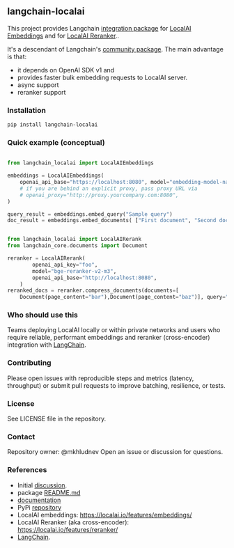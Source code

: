 
## langchain-localai

This project provides Langchain [integration package](https://python.langchain.com/docs/contributing/how_to/integrations/) for [LocalAI Embeddings](https://localai.io/features/embeddings/) and for [LocalAI Reranker](https://localai.io/features/reranker/)..

It's a descendant of Langchain's [community package](https://python.langchain.com/docs/integrations/text_embedding/localai/). 
The main advantage is that:
 - it depends on OpenAI SDK v1 and 
 - provides faster bulk embedding requests to LocalAI server.
 - async support
 - reranker support

### Installation

```bash
pip install langchain-localai
```

### Quick example (conceptual)

```python

from langchain_localai import LocalAIEmbeddings

embeddings = LocalAIEmbeddings(
    openai_api_base="https://localhost:8080", model="embedding-model-name",
    # if you are behind an explicit proxy, pass proxy URL via
    # openai_proxy="http://proxy.yourcompany.com:8080",
)

query_result = embeddings.embed_query("Sample query")
doc_result = embeddings.embed_documents( ["First document", "Second document"])


from langchain_localai import LocalAIRerank
from langchain_core.documents import Document

reranker = LocalAIRerank(
        openai_api_key="foo",
        model="bge-reranker-v2-m3",
        openai_api_base="http://localhost:8080",
    )
reranked_docs = reranker.compress_documents(documents=[
    Document(page_content="bar"),Document(page_content="baz")], query="foo")
```

###  Who should use this
Teams deploying LocalAI locally or within private networks and users who require reliable, performant embeddings and reranker (cross-encoder) integration with [LangChain](https://docs.langchain.com/oss/python/langchain/overview).

### Contributing
Please open issues with reproducible steps and metrics (latency, throughput) or submit pull requests to improve batching, resilience, or tests.

### License
See LICENSE file in the repository.

### Contact
Repository owner: @mkhludnev
Open an issue or discussion for questions.


### References

 - Initial [discussion](https://github.com/langchain-ai/langchain/pull/22399#issuecomment-2537387476).  
 - package [README.md](./libs/localai/README.md)
 - [documentation](./libs/localai/docs/localai_embeddings.ipynb)
 - PyPi [repository](https://pypi.org/project/langchain-localai)
 - LocalAI embeddings: https://localai.io/features/embeddings/
 - LocalAI Reranker (aka cross-encoder): https://localai.io/features/reranker/
 - [LangChain](https://docs.langchain.com/oss/python/langchain/overview).
